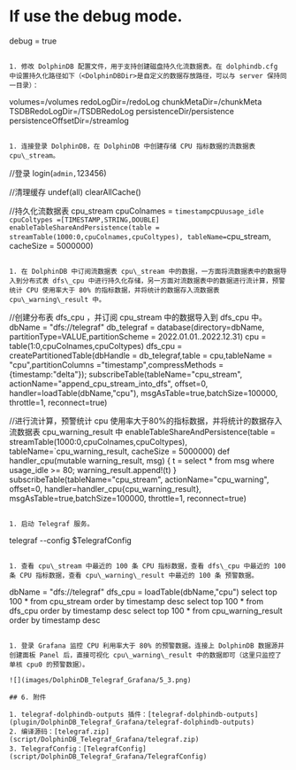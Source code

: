 # If use the debug mode.
debug = true

```

1. 修改 DolphinDB 配置文件，用于支持创建磁盘持久化流数据表。在 dolphindb.cfg 中设置持久化路径如下（<DolphinDBDir>是自定义的数据存放路径，可以与 server 保持同一目录）：

```
volumes=<DolphinDBDir>/volumes
redoLogDir=<DolphinDBDir>/redoLog
chunkMetaDir=<DolphinDBDir>/chunkMeta
TSDBRedoLogDir=<DolphinDBDir>/TSDBRedoLog
persistenceDir<DolphinDBDir>/persistence
persistenceOffsetDir=<DolphinDBDir>/streamlog
```

1. 连接登录 DolphinDB，在 DolphinDB 中创建存储 CPU 指标数据的流数据表 cpu\_stream。

```
//登录
login(`admin,`123456)

//清理缓存
undef(all)
clearAllCache()

//持久化流数据表 cpu_stream
cpuColnames = `timestamp`cpu`usage_idle
cpuColtypes =[TIMESTAMP,STRING,DOUBLE]
enableTableShareAndPersistence(table = streamTable(1000:0,cpuColnames,cpuColtypes), tableName=`cpu_stream, cacheSize = 5000000)
```

1. 在 DolphinDB 中订阅流数据表 cpu\_stream 中的数据，一方面将流数据表中的数据导入到分布式表 dfs\_cpu 中进行持久化存储，另一方面对流数据表中的数据进行流计算，预警统计 CPU 使用率大于 80% 的指标数据，并将统计的数据存入流数据表 cpu\_warning\_result 中。

```
//创建分布表 dfs_cpu ，并订阅 cpu_stream 中的数据导入到 dfs_cpu 中。
dbName = "dfs://telegraf"
db_telegraf = database(directory=dbName, partitionType=VALUE,partitionScheme = 2022.01.01..2022.12.31)
cpu = table(1:0,cpuColnames,cpuColtypes)
dfs_cpu = createPartitionedTable(dbHandle = db_telegraf,table = cpu,tableName = "cpu",partitionColumns ="timestamp",compressMethods = {timestamp:"delta"});
subscribeTable(tableName="cpu_stream", actionName="append_cpu_stream_into_dfs", offset=0, handler=loadTable(dbName,"cpu"), msgAsTable=true,batchSize=100000, throttle=1, reconnect=true)

//进行流计算，预警统计 cpu 使用率大于80%的指标数据，并将统计的数据存入流数据表 cpu_warning_result 中
enableTableShareAndPersistence(table = streamTable(1000:0,cpuColnames,cpuColtypes), tableName=`cpu_warning_result, cacheSize = 5000000)
def handler_cpu(mutable warning_result, msg)
{
    t = select * from msg where usage_idle >= 80;
	warning_result.append!(t)
}
subscribeTable(tableName="cpu_stream", actionName="cpu_warning", offset=0, handler=handler_cpu{cpu_warning_result}, msgAsTable=true,batchSize=100000, throttle=1, reconnect=true)
```

1. 启动 Telegraf 服务。

```
telegraf --config $TelegrafConfig
```

1. 查看 cpu\_stream 中最近的 100 条 CPU 指标数据，查看 dfs\_cpu 中最近的 100 条 CPU 指标数据，查看 cpu\_warning\_result 中最近的 100 条 预警数据。

```
dbName = "dfs://telegraf"
dfs_cpu = loadTable(dbName,"cpu")
select top 100 * from cpu_stream order by timestamp desc
select top 100 * from dfs_cpu order by timestamp desc
select top 100 * from cpu_warning_result order by timestamp desc
```

1. 登录 Grafana 监控 CPU 利用率大于 80% 的预警数据。连接上 DolphinDB 数据源并创建面板 Panel 后，直接可视化 cpu\_warning\_result 中的数据即可（这里只监控了单核 cpu0 的预警数据）。

![](images/DolphinDB_Telegraf_Grafana/5_3.png)

## 6. 附件

1. telegraf-dolphindb-outputs 插件：[telegraf-dolphindb-outputs](plugin/DolphinDB_Telegraf_Grafana/telegraf-dolphindb-outputs)
2. 编译源码：[telegraf.zip](script/DolphinDB_Telegraf_Grafana/telegraf.zip)
3. TelegrafConfig：[TelegrafConfig](script/DolphinDB_Telegraf_Grafana/TelegrafConfig)

